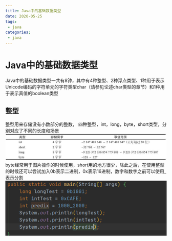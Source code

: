 ```yaml
---
title: Java中的基础数据类型
date: 2020-05-25
tags:
 - java
categories:
 - java
---
```

# Java中的基础数据类型
Java中的基础数据类型一共有8钟，其中有4种整型、2种浮点类型、1种用于表示Unicode编码的字符单元的字符类型char（请参见论述char类型的章节）和1种用于表示真值的boolean类型
## 整型
整型用来存储没有小数部分的整数，
四种整型，int，long，byte，short类型，分别对应了不同的长度和场景
![alt](../java/image/java-datatype-001.png)
byte经常用于图片操作的时候使用，short用的地方很少，除此之后，在使用整型的时候还可以尝试加入0b表示二进制，0x表示16进制，数字和数字之前可以使用_表示分割   
![alt](../java/image/java-datatype-002.png)
